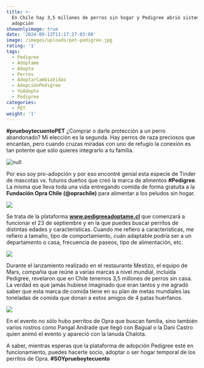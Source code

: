 ```yaml
---
title: >-
  En Chile hay 3,5 millones de perros sin hogar y Pedigree abrió sistema de
  adopción
showonlyimage: true
date: '2024-09-13T11:17:27-03:00'
image: /images/uploads/pet-pedigree.jpg
rating: '1'
tags:
  - Pedigree
  - Adóptame
  - Adopta
  - Perros
  - AdoptarCambiaVidas
  - AdopciónPedigree
  - YoAdopto
  - Pedigree
categories:
  - PET
weight: '1'
---
```

**\#prueboytecuentoPET** ¿Comprar o darle protección a un perro abandonado? Mi elección es la segunda. Hay perros de raza preciosos que encantan, pero cuando cruzas miradas con uno de refugio la conexión es tan potente que sólo quieres integrarlo a tu familia.

<!--more-->

![null](/images/uploads/pet-pedigree.jpg)

Por eso soy pro-adopción y por eso encontré genial esta especie de Tinder de mascotas vs. futuros dueños que creó la marca de alimentos **\#Pedigree**. La misma que lleva toda una vida entregando comida de forma gratuita a la **Fundación Opra Chile (@oprachile)** para alimentar a los peludos sin hogar.

![](/images/uploads/pet-pedigree-collage-perros.jpg)

Se trata de la plataforma **www.pedigreeadoptame.cl** que comenzará a funcionar el 23 de septiembre y en la que puedes buscar perritos de distintas edades y características. Cuando me refiero a características, me refiero a tamaño, tipo de comportamiento, cuán adaptable podría ser a un departamento o casa, frecuencia de paseos, tipo de alimentación, etc.

![](/images/uploads/pet-pedigree-pangal.jpg)

Durante el lanzamiento realizado en el restaurante Mestizo, el equipo de Mars, compañía que reúne a varias marcas a nivel mundial, incluida Pedigree, revelaron que en Chile tenemos 3,5 millones de perros sin casa. La verdad es que jamás hubiese imaginado que eran tantos y me agradó saber que esta marca de comida tiene en su plan de metas mundiales las toneladas de comida que donan a estos amigos de 4 patas huérfanos.

![](/images/uploads/pet-pedigree-dani.jpg)

En el evento no sólo hubo perritos de Opra que buscan familia, sino también varios rostros como Pangal Andrade que llegó con Bagual o la Dani Castro quien animó el evento y apareció con la lanuda Chalota.

A saber, mientras esperas que la plataforma de adopción Pedigree esté en funcionamiento, puedes hacerte socio, adoptar o ser hogar temporal de los perritos de Opra. **\#SOYprueboytecuento**
